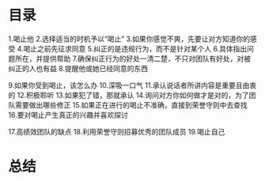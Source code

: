 # 目录
1.喝止他
2.选择适当的时机予以“喝止”
3.如果你感觉不爽，先要让对方知道你的感受
4.喝止之前先征求同意
5.纠正的是违规行为，而不是针对某个人
6.具体指出问题所在，并提供帮助
7.确保纠正行为的好处一清二楚，不只对团队有好处，对被纠正的人也有益
8.提醒他或她已经同意的东西

9.如果你受到喝止，该怎么办
10.深吸一口气
11.承认说话者所讲内容是重要且由衷的
12.积极聆听
13.如果犯了错，那就承认
14.询问对方你如何做才是对的，为了团队需要做出哪些修正
15.如果正在进行的喝止不准确，直接到荣誉守则中去查找
16.要对喝止产生真正的兴趣并喜欢探讨

17.高绩效团队的缺点
18.利用荣誉守则招募优秀的团队成员
19.喝止自己

# 总结